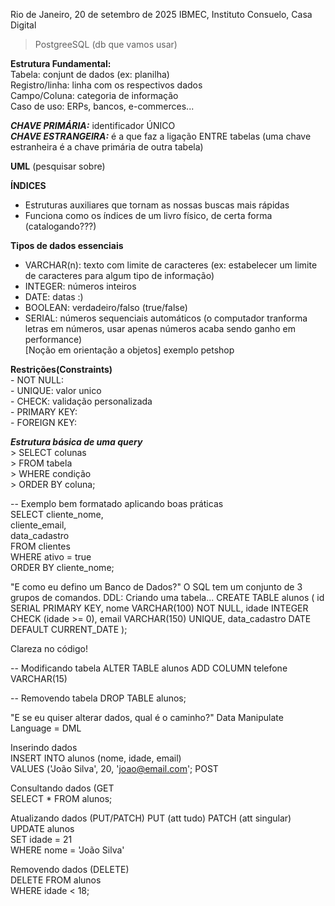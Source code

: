Rio de Janeiro, 20 de setembro de 2025
IBMEC, Instituto Consuelo, Casa Digital

> PostgreeSQL (db que vamos usar)  

**Estrutura Fundamental:**   
  Tabela: conjunt de dados (ex: planilha)  
    Registro/linha: linha com os respectivos dados  
  Campo/Coluna: categoria de informação  
    Caso de uso: ERPs, bancos, e-commerces...  

***CHAVE PRIMÁRIA:*** identificador ÚNICO  
***CHAVE ESTRANGEIRA:*** é a que faz a ligação ENTRE tabelas (uma chave estranheira é a chave primária de outra tabela)  

****UML**** (pesquisar sobre)  

**ÍNDICES**  
  - Estruturas auxiliares que tornam as nossas buscas mais rápidas  
  - Funciona como os índices de um livro físico, de certa forma (catalogando???)  

**Tipos de dados essenciais**  
  - VARCHAR(n): texto com limite de caracteres (ex: estabelecer um limite de caracteres para algum tipo de informação)  
  - INTEGER: números inteiros  
  - DATE: datas :)  
  - BOOLEAN: verdadeiro/falso (true/false)  
  - SERIAL: números sequenciais automáticos (o computador tranforma letras em números, usar apenas números acaba sendo ganho em performance)  
  [Noção em orientação a objetos] exemplo petshop  

  **Restrições(Constraints)**  
     - NOT NULL:   
     - UNIQUE: valor unico  
     - CHECK: validação personalizada  
     - PRIMARY KEY:  
     - FOREIGN KEY:  

  
***Estrutura básica de uma query***  
    > SELECT colunas  
    > FROM tabela   
    > WHERE condição  
    > ORDER BY coluna;   

-- Exemplo bem formatado aplicando boas práticas  
SELECT cliente_nome,  
       cliente_email,  
       data_cadastro  
FROM clientes  
WHERE ativo = true  
ORDER BY cliente_nome;  

"E como eu defino um Banco de Dados?"
O SQL tem um conjunto de 3 grupos de comandos.
DDL: 
Criando uma tabela...
CREATE TABLE alunos (
    id SERIAL PRIMARY KEY,
    nome VARCHAR(100) NOT NULL,
    idade INTEGER CHECK (idade >= 0),
    email VARCHAR(150) UNIQUE, 
    data_cadastro DATE DEFAULT CURRENT_DATE
    );

Clareza no código!

-- Modificando tabela
ALTER TABLE alunos ADD COLUMN telefone VARCHAR(15)

-- Removendo tabela
DROP TABLE alunos;

"E se eu quiser alterar dados, qual é o caminho?"
Data Manipulate Language = DML

Inserindo dados  
INSERT INTO alunos (nome, idade, email)  
VALUES ('João Silva', 20, 'joao@email.com'; POST  

Consultando dados (GET   
SELECT * FROM alunos; 

Atualizando dados (PUT/PATCH)  PUT (att tudo) PATCH (att singular)  
UPDATE alunos  
SET idade = 21  
WHERE nome = 'João Silva'   

Removendo dados  (DELETE)  
DELETE FROM alunos  
WHERE idade < 18;   


                      
                    

                    


                    
  
  
  
  

